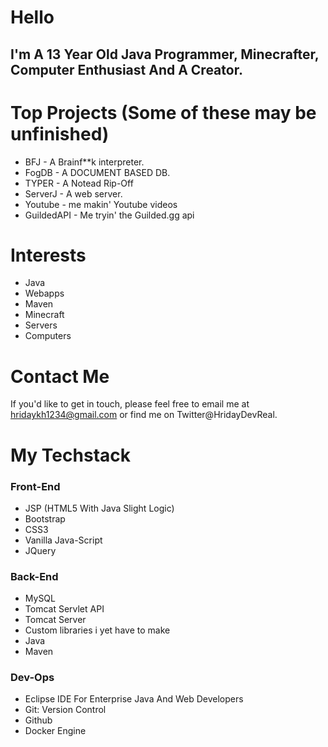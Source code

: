 
# Hello
## I'm A 13 Year Old Java Programmer, Minecrafter, Computer Enthusiast And A Creator.

# Top Projects (Some of these may be unfinished)
- BFJ - A Brainf**k interpreter.
- FogDB - A DOCUMENT BASED DB.
- TYPER - A Notead Rip-Off
- ServerJ - A web server.
- Youtube - me makin' Youtube videos
- GuildedAPI - Me tryin' the Guilded.gg api

# Interests
- Java
- Webapps
- Maven
- Minecraft
- Servers
- Computers

# Contact Me
If you'd like to get in touch, please feel free to email me at hridaykh1234@gmail.com or find me on Twitter@HridayDevReal. 

# My Techstack

### Front-End
- JSP (HTML5 With Java Slight Logic)
- Bootstrap
- CSS3
- Vanilla Java-Script
- JQuery

### Back-End
- MySQL
- Tomcat Servlet API
- Tomcat Server
- Custom libraries i yet have to make
- Java
- Maven

### Dev-Ops
- Eclipse IDE For Enterprise Java And Web Developers
- Git: Version Control
- Github
- Docker Engine
